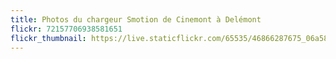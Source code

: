 ```yaml
---
title: Photos du chargeur Smotion de Cinemont à Delémont
flickr: 72157706938581651
flickr_thumbnail: https://live.staticflickr.com/65535/46866287675_06a586d292.jpg
---
```

